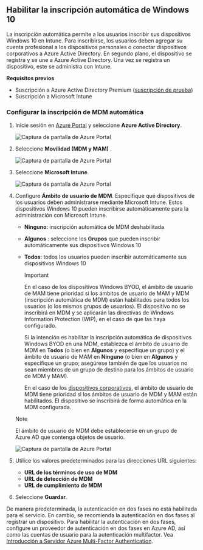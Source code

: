 ## <a name="enable-windows-10-automatic-enrollment"></a>Habilitar la inscripción automática de Windows 10

La inscripción automática permite a los usuarios inscribir sus dispositivos Windows 10 en Intune. Para inscribirse, los usuarios deben agregar su cuenta profesional a los dispositivos personales o conectar dispositivos corporativos a Azure Active Directory. En segundo plano, el dispositivo se registra y se une a Azure Active Directory. Una vez se registra un dispositivo, este se administra con Intune.

**Requisitos previos**

- Suscripción a Azure Active Directory Premium ([suscripción de prueba](https://go.microsoft.com/fwlink/?LinkID=816845))
- Suscripción a Microsoft Intune

### <a name="configure-automatic-mdm-enrollment"></a>Configurar la inscripción de MDM automática

1. Inicie sesión en [Azure Portal](https://portal.azure.com) y seleccione **Azure Active Directory**.

   ![Captura de pantalla de Azure Portal](../enrollment/media/windows-enroll/auto-enroll-azure-main.png)

2. Seleccione **Movilidad (MDM y MAM)** .

   ![Captura de pantalla de Azure Portal](../enrollment/media/windows-enroll/auto-enroll-mdm.png)

3. Seleccione **Microsoft Intune**.

   ![Captura de pantalla de Azure Portal](../enrollment/media/windows-enroll/auto-enroll-intune.png)

4. Configure **Ámbito de usuario de MDM**. Especifique qué dispositivos de los usuarios deben administrarse mediante Microsoft Intune. Estos dispositivos Windows 10 pueden inscribirse automáticamente para la administración con Microsoft Intune.

   - **Ninguno**: inscripción automática de MDM deshabilitada
   - **Algunos** : seleccione los **Grupos** que pueden inscribir automáticamente sus dispositivos Windows 10
   - **Todos**: todos los usuarios pueden inscribir automáticamente sus dispositivos Windows 10

      > [!IMPORTANT]
      > En el caso de los dispositivos Windows BYOD, el ámbito de usuario de MAM tiene prioridad si los ámbitos de usuario de MAM y MDM (inscripción automática de MDM) están habilitados para todos los usuarios (o los mismos grupos de usuarios). El dispositivo no se inscribirá en MDM y se aplicarán las directivas de Windows Information Protection (WIP), en el caso de que las haya configurado.
      >
      > Si la intención es habilitar la inscripción automática de dispositivos Windows BYOD en una MDM, establezca el ámbito de usuario de MDM en **Todos** (o bien en **Algunos** y especifique un grupo) y el ámbito de usuario de MAM en **Ninguno** (o bien en **Algunos** y especifique un grupo; asegúrese también de que los usuarios no sean miembros de un grupo de destino para los ámbitos de usuario de MDM y MAM).
      >
      >En el caso de los [dispositivos corporativos](../enrollment/enrollment-restrictions-set.md#blocking-personal-windows-devices), el ámbito de usuario de MDM tiene prioridad si los ámbitos de usuario de MDM y MAM están habilitados. El dispositivo se inscribirá de forma automática en la MDM configurada.

   > [!NOTE]
   > El ámbito de usuario de MDM debe establecerse en un grupo de Azure AD que contenga objetos de usuario.

   ![Captura de pantalla de Azure Portal](../enrollment/media/windows-enroll/auto-enroll-scope.png)

5. Utilice los valores predeterminados para las direcciones URL siguientes:
    - **URL de los términos de uso de MDM**
    - **URL de detección de MDM**
    - **URL de cumplimiento de MDM**

6. Seleccione **Guardar**.

De manera predeterminada, la autenticación en dos fases no está habilitada para el servicio. En cambio, se recomienda la autenticación en dos fases al registrar un dispositivo. Para habilitar la autenticación en dos fases, configure un proveedor de autenticación en dos fases en Azure AD, así como las cuentas de usuario para la autenticación multifactor. Vea [Introducción a Servidor Azure Multi-Factor Authentication](/azure/multi-factor-authentication/multi-factor-authentication-get-started-cloud).